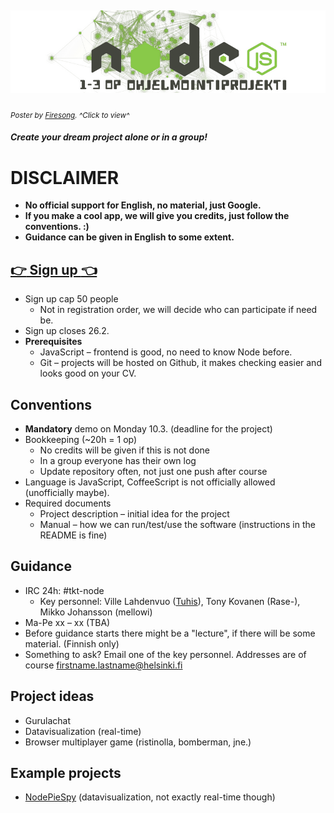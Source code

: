 [![kurssiesite](./media/header.png)](./media/kurssiesite.jpg)
-----------------------
<sub>*Poster by [Firesong](http://tulilaulu.net/). ^Click to view^*</sub>
#### *Create your dream project alone or in a group!*

# DISCLAIMER
 * **No official support for English, no material, just Google.**
 * **If you make a cool app, we will give you credits, just follow the conventions. :)**
 * **Guidance can be given in English to some extent.**

## [:point_right: Sign up :point_left:](https://ilmo.cs.helsinki.fi/ilmo/Yk?kk=582380&lk=K&lv=2014&tp=K&knro=1&kieli=E&toiminta=Luentokurssit)
 * Sign up cap 50 people
   * Not in registration order, we will decide who can participate if need be.
 * Sign up closes 26.2.
 * **Prerequisites**
   * JavaScript – frontend is good, no need to know Node before.
   * Git – projects will be hosted on Github, it makes checking easier and looks good on your CV.

## Conventions
 * **Mandatory** demo on Monday 10.3. (deadline for the project)
 * Bookkeeping (~20h = 1 op)
   * No credits will be given if this is not done
   * In a group everyone has their own log
   * Update repository often, not just one push after course
 * Language is JavaScript, CoffeeScript is not officially allowed (unofficially maybe).
 * Required documents
   * Project description – initial idea for the project
   * Manual – how we can run/test/use the software (instructions in the README is fine)

## Guidance
 * IRC 24h: #tkt-node
   * Key personnel: Ville Lahdenvuo ([Tuhis](http://tuhoojabotti.com/)), Tony Kovanen (Rase-), Mikko Johansson (mellowi)
 * Ma-Pe xx – xx (TBA)
 * Before guidance starts there might be a "lecture", if there will be some material. (Finnish only)
 * Something to ask? Email one of the key personnel. Addresses are of course firstname.lastname@helsinki.fi

## Project ideas
 * Gurulachat
 * Datavisualization (real-time)
 * Browser multiplayer game (ristinolla, bomberman, jne.)

## Example projects
 * [NodePieSpy](https://github.com/tuhoojabotti/NodePieSpy) (datavisualization, not exactly real-time though)
